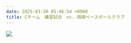 ```yaml
---
date: 2025-03-30 05:46:54 +0000
title: Cチーム　練習試合　vs. 岡崎ベースボールクラブ
---
```

![](/img/line_album_20250330-スポーツ少年団vs山之手クラブ_250404_1.jpg)
